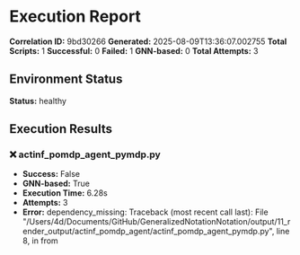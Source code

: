 # Execution Report

**Correlation ID:** 9bd30266
**Generated:** 2025-08-09T13:36:07.002755
**Total Scripts:** 1
**Successful:** 0
**Failed:** 1
**GNN-based:** 0
**Total Attempts:** 3

## Environment Status

**Status:** healthy

## Execution Results

### ❌ actinf_pomdp_agent_pymdp.py
- **Success:** False
- **GNN-based:** True
- **Execution Time:** 6.28s
- **Attempts:** 3
- **Error:** dependency_missing: Traceback (most recent call last):
  File "/Users/4d/Documents/GitHub/GeneralizedNotationNotation/output/11_render_output/actinf_pomdp_agent/actinf_pomdp_agent_pymdp.py", line 8, in <module>
    from 

